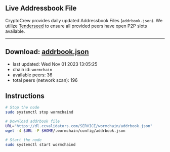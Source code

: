 ## Live Addressbook File

CryptoCrew provides daily updated Addressbook Files (`addrbook.json`). We utilize [Tenderseed](https://github.com/binaryholdings/tenderseed) to ensure all provided peers have open P2P slots available.

---
**Download: [addrbook.json](https://dl.ccvalidators.com/SERVICE/wormchain/addrbook.json)**
---

- last updated: Wed Nov 01 2023 13:05:25
- chain id: `wormchain`
- available peers: 36
- total peers (network scan): 196

## Instructions
```sh
# Stop the node
sudo systemctl stop wormchaind

# Download addrbook file
URL="https://dl.ccvalidators.com/SERVICE/wormchain/addrbook.json"
wget -4 $URL -P $HOME/.wormchain/config/addrbook.json

# Start the node
sudo systemctl start wormchaind
```
